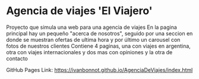 
# Agencia de viajes 'El Viajero'

Proyecto que simula una web para una agencia de viajes
En la pagina principal hay un pequeño "acerca de nosotros", 
seguido por una seccion en donde se muestran ofertas de ultima hora 
y por último un carousel con fotos de nuestros clientes
Contiene 4 paginas, una con viajes en argentina, otra con viajes internacionales
y dos mas con opiniones y la otra de contacto

GitHub Pages Link:
https://ivanbonnot.github.io/AgenciaDeViajes/index.html
